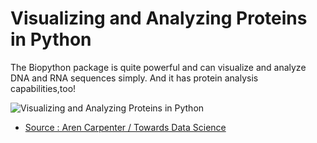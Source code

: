# Visualizing and Analyzing Proteins in Python

The Biopython package is quite powerful and can visualize and analyze DNA and RNA sequences simply. And it has protein analysis capabilities,too! 

![Visualizing and Analyzing Proteins in Python](https://www.creative-proteomics.com/images/Bioinformatics-for-protein-1.png)

* [Source : Aren Carpenter / Towards Data Science](https://towardsdatascience.com/visualizing-and-analyzing-proteins-in-python-bd99521ccd)
